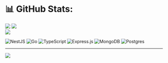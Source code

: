 
# 📊 GitHub Stats:
![](https://github-readme-stats.vercel.app/api?username=mohammadmahdihasani&theme=blueberry&hide_border=true&include_all_commits=false&count_private=false)
![](https://github-readme-streak-stats.herokuapp.com/?user=mohammadmahdihasani&theme=blueberry&hide_border=true)<br/>
![](https://github-readme-stats.vercel.app/api/top-langs/?username=mohammadmahdihasani&theme=blueberry&hide_border=true&include_all_commits=false&count_private=false&layout=compact)

![NestJS](https://img.shields.io/badge/nestjs-%23E0234E.svg?style=for-the-badge&logo=nestjs&logoColor=white) ![Go](https://img.shields.io/badge/go-%2300ADD8.svg?style=for-the-badge&logo=go&logoColor=white) ![TypeScript](https://img.shields.io/badge/typescript-%23007ACC.svg?style=for-the-badge&logo=typescript&logoColor=white) ![Express.js](https://img.shields.io/badge/express.js-%23404d59.svg?style=for-the-badge&logo=express&logoColor=%2361DAFB) ![MongoDB](https://img.shields.io/badge/MongoDB-%234ea94b.svg?style=for-the-badge&logo=mongodb&logoColor=white) ![Postgres](https://img.shields.io/badge/postgres-%23316192.svg?style=for-the-badge&logo=postgresql&logoColor=white)


---
[![](https://visitcount.itsvg.in/api?id=mohammadmahdihasani&icon=0&color=0)](https://visitcount.itsvg.in)

<!-- Proudly created with GPRM ( https://gprm.itsvg.in ) -->
